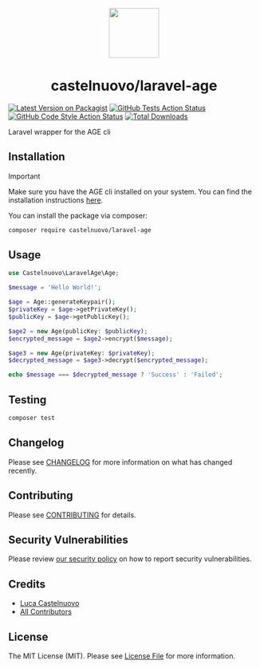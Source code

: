 <p align="center">
  <img src="https://assets.castelnuovo.dev/logo.svg" width="100" />
</p>

<h1 align="center">
  castelnuovo/laravel-age
</h1>

[![Latest Version on Packagist](https://img.shields.io/packagist/v/castelnuovo/laravel-age.svg?style=flat-square)](https://packagist.org/packages/castelnuovo/laravel-age)
[![GitHub Tests Action Status](https://img.shields.io/github/actions/workflow/status/castelnuovo/laravel-age/run-tests.yml?branch=main&label=tests&style=flat-square)](https://github.com/castelnuovo/laravel-age/actions?query=workflow%3Arun-tests+branch%3Amain)
[![GitHub Code Style Action Status](https://img.shields.io/github/actions/workflow/status/castelnuovo/laravel-age/fix-php-code-style-issues.yml?branch=main&label=code%20style&style=flat-square)](https://github.com/castelnuovo/laravel-age/actions?query=workflow%3A"Fix+PHP+code+style+issues"+branch%3Amain)
[![Total Downloads](https://img.shields.io/packagist/dt/castelnuovo/laravel-age.svg?style=flat-square)](https://packagist.org/packages/castelnuovo/laravel-age)

Laravel wrapper for the AGE cli

## Installation

> [!IMPORTANT]
> Make sure you have the AGE cli installed on your system.
> You can find the installation instructions [here](https://github.com/FiloSottile/age#installation).

You can install the package via composer:

```bash
composer require castelnuovo/laravel-age
```

## Usage

```php
use Castelnuovo\LaravelAge\Age;

$message = 'Hello World!';

$age = Age::generateKeypair();
$privateKey = $age->getPrivateKey();
$publicKey = $age->getPublicKey();

$age2 = new Age(publicKey: $publicKey);
$encrypted_message = $age2->encrypt($message);

$age3 = new Age(privateKey: $privateKey);
$decrypted_message = $age3->decrypt($encrypted_message);

echo $message === $decrypted_message ? 'Success' : 'Failed';
```

## Testing

```bash
composer test
```

## Changelog

Please see [CHANGELOG](CHANGELOG.md) for more information on what has changed recently.

## Contributing

Please see [CONTRIBUTING](CONTRIBUTING.md) for details.

## Security Vulnerabilities

Please review [our security policy](../../security/policy) on how to report security vulnerabilities.

## Credits

-   [Luca Castelnuovo](https://github.com/lucacastelnuovo)
-   [All Contributors](../../contributors)

## License

The MIT License (MIT). Please see [License File](LICENSE.md) for more information.
